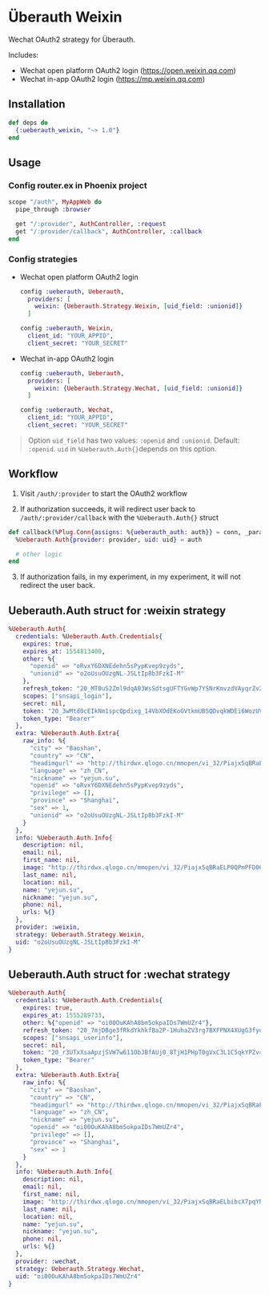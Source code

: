 # Überauth Weixin

Wechat OAuth2 strategy for Überauth.

Includes: 

* Wechat open platform OAuth2 login (https://open.weixin.qq.com)
* Wechat in-app OAuth2 login (https://mp.weixin.qq.com)

## Installation

```elixir
def deps do
  {:ueberauth_weixin, "~> 1.0"}
end
```

## Usage

### Config router.ex in Phoenix project

```elixir
scope "/auth", MyAppWeb do
  pipe_through :browser

  get "/:provider", AuthController, :request
  get "/:provider/callback", AuthController, :callback
end
```

### Config strategies

* Wechat open platform OAuth2 login

  ```elixir
  config :ueberauth, Ueberauth,
    providers: [
      weixin: {Ueberauth.Strategy.Weixin, [uid_field: :unionid]}
    ]

  config :ueberauth, Weixin,
    client_id: "YOUR_APPID",
    client_secret: "YOUR_SECRET"
  ```

* Wechat in-app OAuth2 login

  ```elixir
  config :ueberauth, Ueberauth,
    providers: [
      weixin: {Ueberauth.Strategy.Wechat, [uid_field: :unionid]}
    ]

  config :ueberauth, Wechat,
    client_id: "YOUR_APPID",
    client_secret: "YOUR_SECRET"
  ```

> Option `uid_field` has two values: `:openid` and `:unionid`. Default: `:openid`. 
  `uid` in `%Ueberauth.Auth{}`depends on this option.

## Workflow

1. Visit `/auth/:provider` to start the OAuth2 workflow

2. If authorization succeeds, it will redirect user back to `/auth/:provider/callback` with the `%Ueberauth.Auth{}` struct

```elixir
def callback(%Plug.Conn{assigns: %{ueberauth_auth: auth}} = conn, _params) do
  %Ueberauth.Auth{provider: provider, uid: uid} = auth

  # other logic
end
```
3. If authorization fails, in my experiment, in my experiment, it will not redirect the user back.

## Ueberauth.Auth struct for :weixin strategy

```elixir
%Ueberauth.Auth{
  credentials: %Ueberauth.Auth.Credentials{
    expires: true,
    expires_at: 1554813400,
    other: %{
      "openid" => "oRvxY6DXNEdehn5sPypKvep9zyds",
      "unionid" => "o2oUsuOUzgNL-JSLtIp8b3FzkI-M"
    },
    refresh_token: "20_MT0uS2Zml9dqA03WsSdtsgUFTYGvWp7YSNrKmvzdVAyqrZv2_6uAvpHjauWAvY4GEbu-LAs7_QbSJ94d9y_BRw",
    scopes: ["snsapi_login"],
    secret: nil,
    token: "20_3wMtd0cEIkNm1spcQpdixg_14VbXOdEKoGVtkmUBSQDvqkWDEi6WozUVcw7fch92gAwK_Eyh0aO8_uUWts-9hg",
    token_type: "Bearer"
  },
  extra: %Ueberauth.Auth.Extra{
    raw_info: %{
      "city" => "Baoshan",
      "country" => "CN",
      "headimgurl" => "http://thirdwx.qlogo.cn/mmopen/vi_32/PiajxSqBRaELP0QPmPFD06qDibHBwWmEzibV3lr9PJufl0JDpeFicV2vg2uw2FLj7728KiaJeribZXWXIaM0WOpFlicAg/132",
      "language" => "zh_CN",
      "nickname" => "yejun.su",
      "openid" => "oRvxY6DXNEdehn5sPypKvep9zyds",
      "privilege" => [],
      "province" => "Shanghai",
      "sex" => 1,
      "unionid" => "o2oUsuOUzgNL-JSLtIp8b3FzkI-M"
    }
  },
  info: %Ueberauth.Auth.Info{
    description: nil,
    email: nil,
    first_name: nil,
    image: "http://thirdwx.qlogo.cn/mmopen/vi_32/PiajxSqBRaELP0QPmPFD06qDibHBwWmEzibV3lr9PJufl0JDpeFicV2vg2uw2FLj7728KiaJeribZXWXIaM0WOpFlicAg/132",
    last_name: nil,
    location: nil,
    name: "yejun.su",
    nickname: "yejun.su",
    phone: nil,
    urls: %{}
  },
  provider: :weixin,
  strategy: Ueberauth.Strategy.Weixin,
  uid: "o2oUsuOUzgNL-JSLtIp8b3FzkI-M"
}
```

## Ueberauth.Auth struct for :wechat strategy

```elixir
%Ueberauth.Auth{
  credentials: %Ueberauth.Auth.Credentials{
    expires: true,
    expires_at: 1555289733,
    other: %{"openid" => "oi00OuKAhA8bm5okpaIDs7WmUZr4"},
    refresh_token: "20_7mjDBge3fRkdYkhkfBa2P-1HuhaZV3rg7BXFPNX4XUgG3fyuPTgI9GtcYbn8-vPp5mwKuvVDXbULlLKuhbWEgERjKG8E-3vkr1OflkEafKs",
    scopes: ["snsapi_userinfo"],
    secret: nil,
    token: "20_r3UTxXsaApzjSVW7w611ObJBfAUj0_8TjH1PHpT0gVxC3L1C5qkYPZv4ke9aMrsexIu7qwibcdqSMMjg-Krz6gbT7l7a64YVlot4TdcrZpA",
    token_type: "Bearer"
  },
  extra: %Ueberauth.Auth.Extra{
    raw_info: %{
      "city" => "Baoshan",
      "country" => "CN",
      "headimgurl" => "http://thirdwx.qlogo.cn/mmopen/vi_32/PiajxSqBRaELbibcX7pqYNlNy97Ipgu4B7E3FzxIcEnOKnPM1AOBEicqZq0l4xqque9iboicc9lbDictrGCCxzW3fgUg/132",
      "language" => "zh_CN",
      "nickname" => "yejun.su",
      "openid" => "oi00OuKAhA8bm5okpaIDs7WmUZr4",
      "privilege" => [],
      "province" => "Shanghai",
      "sex" => 1
    }
  },
  info: %Ueberauth.Auth.Info{
    description: nil,
    email: nil,
    first_name: nil,
    image: "http://thirdwx.qlogo.cn/mmopen/vi_32/PiajxSqBRaELbibcX7pqYNlNy97Ipgu4B7E3FzxIcEnOKnPM1AOBEicqZq0l4xqque9iboicc9lbDictrGCCxzW3fgUg/132",
    last_name: nil,
    location: nil,
    name: "yejun.su",
    nickname: "yejun.su",
    phone: nil,
    urls: %{}
  },
  provider: :wechat,
  strategy: Ueberauth.Strategy.Wechat,
  uid: "oi00OuKAhA8bm5okpaIDs7WmUZr4"
}
```
